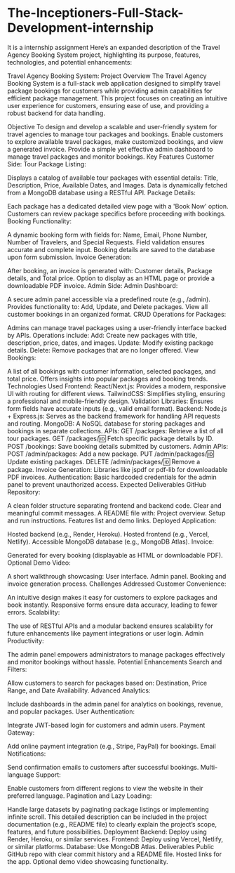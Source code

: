 # The-Inceptioners-Full-Stack-Development-internship
It is a internship assignment
Here’s an expanded description of the Travel Agency Booking System project, highlighting its purpose, features, technologies, and potential enhancements:

Travel Agency Booking System: Project Overview
The Travel Agency Booking System is a full-stack web application designed to simplify travel package bookings for customers while providing admin capabilities for efficient package management. This project focuses on creating an intuitive user experience for customers, ensuring ease of use, and providing a robust backend for data handling.

Objective
To design and develop a scalable and user-friendly system for travel agencies to manage tour packages and bookings.
Enable customers to explore available travel packages, make customized bookings, and view a generated invoice.
Provide a simple yet effective admin dashboard to manage travel packages and monitor bookings.
Key Features
Customer Side:
Tour Package Listing:

Displays a catalog of available tour packages with essential details:
Title, Description, Price, Available Dates, and Images.
Data is dynamically fetched from a MongoDB database using a RESTful API.
Package Details:

Each package has a dedicated detailed view page with a 'Book Now' option.
Customers can review package specifics before proceeding with bookings.
Booking Functionality:

A dynamic booking form with fields for:
Name, Email, Phone Number, Number of Travelers, and Special Requests.
Field validation ensures accurate and complete input.
Booking details are saved to the database upon form submission.
Invoice Generation:

After booking, an invoice is generated with:
Customer details, Package details, and Total price.
Option to display as an HTML page or provide a downloadable PDF invoice.
Admin Side:
Admin Dashboard:

A secure admin panel accessible via a predefined route (e.g., /admin).
Provides functionality to:
Add, Update, and Delete packages.
View all customer bookings in an organized format.
CRUD Operations for Packages:

Admins can manage travel packages using a user-friendly interface backed by APIs.
Operations include:
Add: Create new packages with title, description, price, dates, and images.
Update: Modify existing package details.
Delete: Remove packages that are no longer offered.
View Bookings:

A list of all bookings with customer information, selected packages, and total price.
Offers insights into popular packages and booking trends.
Technologies Used
Frontend:
React/Next.js: Provides a modern, responsive UI with routing for different views.
TailwindCSS: Simplifies styling, ensuring a professional and mobile-friendly design.
Validation Libraries: Ensures form fields have accurate inputs (e.g., valid email format).
Backend:
Node.js + Express.js: Serves as the backend framework for handling API requests and routing.
MongoDB: A NoSQL database for storing packages and bookings in separate collections.
APIs:
GET /packages: Retrieve a list of all tour packages.
GET /packages/:id: Fetch specific package details by ID.
POST /bookings: Save booking details submitted by customers.
Admin APIs:
POST /admin/packages: Add a new package.
PUT /admin/packages/:id: Update existing packages.
DELETE /admin/packages/:id: Remove a package.
Invoice Generation:
Libraries like jspdf or pdf-lib for downloadable PDF invoices.
Authentication:
Basic hardcoded credentials for the admin panel to prevent unauthorized access.
Expected Deliverables
GitHub Repository:

A clean folder structure separating frontend and backend code.
Clear and meaningful commit messages.
A README file with:
Project overview.
Setup and run instructions.
Features list and demo links.
Deployed Application:

Hosted backend (e.g., Render, Heroku).
Hosted frontend (e.g., Vercel, Netlify).
Accessible MongoDB database (e.g., MongoDB Atlas).
Invoice:

Generated for every booking (displayable as HTML or downloadable PDF).
Optional Demo Video:

A short walkthrough showcasing:
User interface.
Admin panel.
Booking and invoice generation process.
Challenges Addressed
Customer Convenience:

An intuitive design makes it easy for customers to explore packages and book instantly.
Responsive forms ensure data accuracy, leading to fewer errors.
Scalability:

The use of RESTful APIs and a modular backend ensures scalability for future enhancements like payment integrations or user login.
Admin Productivity:

The admin panel empowers administrators to manage packages effectively and monitor bookings without hassle.
Potential Enhancements
Search and Filters:

Allow customers to search for packages based on:
Destination, Price Range, and Date Availability.
Advanced Analytics:

Include dashboards in the admin panel for analytics on bookings, revenue, and popular packages.
User Authentication:

Integrate JWT-based login for customers and admin users.
Payment Gateway:

Add online payment integration (e.g., Stripe, PayPal) for bookings.
Email Notifications:

Send confirmation emails to customers after successful bookings.
Multi-language Support:

Enable customers from different regions to view the website in their preferred language.
Pagination and Lazy Loading:

Handle large datasets by paginating package listings or implementing infinite scroll.
This detailed description can be included in the project documentation (e.g., README file) to clearly explain the project’s scope, features, and future possibilities.
Deployment
Backend: Deploy using Render, Heroku, or similar services.
Frontend: Deploy using Vercel, Netlify, or similar platforms.
Database: Use MongoDB Atlas.
Deliverables
Public GitHub repo with clear commit history and a README file.
Hosted links for the app.
Optional demo video showcasing functionality.
